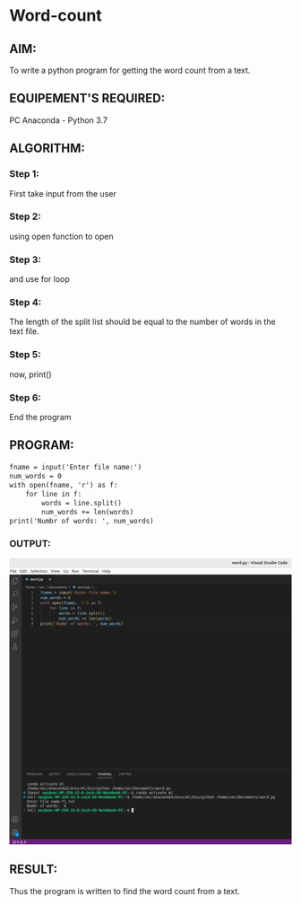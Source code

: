 # Word-count
## AIM:
To write a python program for getting the word count from a text.
## EQUIPEMENT'S REQUIRED: 
PC
Anaconda - Python 3.7
## ALGORITHM: 
### Step 1:
First take input from the user
### Step 2: 
 using open function to open
### Step 3: 
and use for loop
### Step 4:  
The length of the split list should be equal to the number of words in the text file.
### Step 5: 
now, print()
### Step 6: 
End the program
## PROGRAM:
```
fname = input('Enter file name:')
num_words = 0
with open(fname, 'r') as f:
    for line in f:
        words = line.split()
        num_words += len(words)
print('Numbr of words: ', num_words)
```

### OUTPUT:
![output](wordcount.png)


## RESULT:
Thus the program is written to find the word count from a text.
